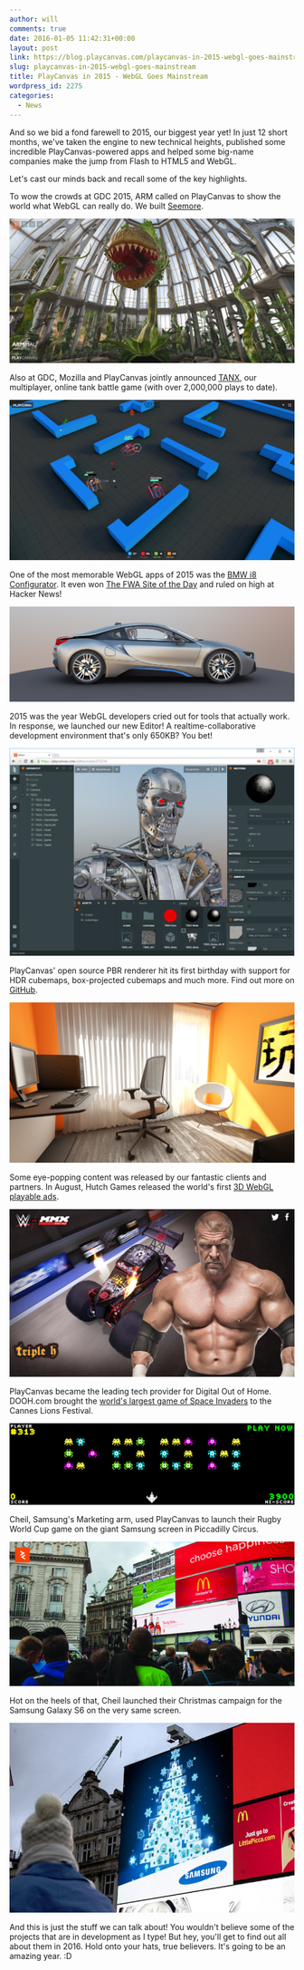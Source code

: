 ```yaml
---
author: will
comments: true
date: 2016-01-05 11:42:31+00:00
layout: post
link: https://blog.playcanvas.com/playcanvas-in-2015-webgl-goes-mainstream/
slug: playcanvas-in-2015-webgl-goes-mainstream
title: PlayCanvas in 2015 - WebGL Goes Mainstream
wordpress_id: 2275
categories:
  - News
---
```


And so we bid a fond farewell to 2015, our biggest year yet! In just 12 short months, we've taken the engine to new technical heights, published some incredible PlayCanvas-powered apps and helped some big-name companies make the jump from Flash to HTML5 and WebGL.

Let's cast our minds back and recall some of the key highlights.

To wow the crowds at GDC 2015, ARM called on PlayCanvas to show the world what WebGL can really do. We built [Seemore](http://seemore.playcanvas.com/).

[![seemore](/assets/media/seemore.jpg)](/assets/media/seemore.jpg)

Also at GDC, Mozilla and PlayCanvas jointly announced [TANX](https://tanx.io/), our multiplayer, online tank battle game (with over 2,000,000 plays to date).

[![tanx](/assets/media/tanx.jpg)](/assets/media/tanx.jpg)

One of the most memorable WebGL apps of 2015 was the [BMW i8 Configurator](http://car.playcanvas.com/). It even won [The FWA Site of the Day](http://www.thefwa.com/site/next-generation-car-configurator) and ruled on high at Hacker News!

[![bmw](/assets/media/bmw.jpg)](/assets/media/bmw.jpg)

2015 was the year WebGL developers cried out for tools that actually work. In response, we launched our new Editor! A realtime-collaborative development environment that's only 650KB? You bet!

[![editort800](/assets/media/editort800.png)](/assets/media/editort800.png)

PlayCanvas' open source PBR renderer hit its first birthday with support for HDR cubemaps, box-projected cubemaps and much more. Find out more on [GitHub](https://github.com/playcanvas/engine).

[![orangeroom](/assets/media/orangeroom.jpg)](/assets/media/orangeroom.jpg)

Some eye-popping content was released by our fantastic clients and partners. In August, Hutch Games released the world's first [3D WebGL playable ads](http://mmx.playcanvas.com/?truck=tripleh).

[![mmxwwe](/assets/media/mmxwwe.jpg)](/assets/media/mmxwwe.jpg)

PlayCanvas became the leading tech provider for Digital Out of Home. DOOH.com brought the [world's largest game of Space Invaders](https://vimeo.com/136313614) to the Cannes Lions Festival.

[![doohinvaders](/assets/media/doohinvaders.jpg)](/assets/media/doohinvaders.jpg)

Cheil, Samsung's Marketing arm, used PlayCanvas to launch their Rugby World Cup game on the giant Samsung screen in Piccadilly Circus.

[![Cheil Rugby](/assets/media/Cheil_Banner.jpg)](/assets/media/Cheil_Banner.jpg)

Hot on the heels of that, Cheil launched their Christmas campaign for the Samsung Galaxy S6 on the very same screen.

[![Cheil Christmas](/assets/media/DSC_0094-small.jpg)](/assets/media/DSC_0094-small.jpg)

And this is just the stuff we can talk about! You wouldn't believe some of the projects that are in development as I type! But hey, you'll get to find out all about them in 2016. Hold onto your hats, true believers. It's going to be an amazing year. :D
